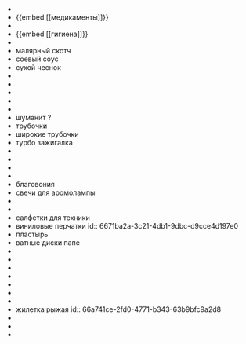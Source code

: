 -
- {{embed [[медикаменты]]}}
-
- {{embed [[гигиена]]}}
-
- малярный скотч
- соевый соус
- сухой чеснок
-
-
-
-
-
- шуманит ?
- трубочки
- широкие трубочки
- турбо зажигалка
-
-
-
-
- благовония
- свечи для аромолампы
-
-
- салфетки для техники
- виниловые перчатки
  id:: 6671ba2a-3c21-4db1-9dbc-d9cce4d197e0
- пластырь
- ватные диски папе
-
-
-
-
-
-
-
- жилетка рыжая
  id:: 66a741ce-2fd0-4771-b343-63b9bfc9a2d8
-
-
-
